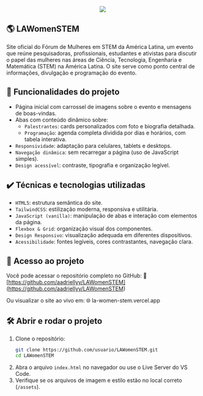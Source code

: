 <p align="center">
<img loading="lazy" src="http://img.shields.io/static/v1?label=STATUS&message=EM%20DESENVOLVIMENTO&color=GREEN&style=for-the-badge"/>
</p>

## 🌎 LAWomenSTEM
Site oficial do Fórum de Mulheres em STEM da América Latina, um evento que reúne pesquisadoras, profissionais, estudantes e ativistas para discutir o papel das mulheres nas áreas de Ciência, Tecnologia, Engenharia e Matemática (STEM) na América Latina. O site serve como ponto central de informações, divulgação e programação do evento.

## 🔨 Funcionalidades do projeto

- Página inicial com carrossel de imagens sobre o evento e mensagens de boas-vindas.
- Abas com conteúdo dinâmico sobre:
  - `Palestrantes`: cards personalizados com foto e biografia detalhada.
  - `Programação`: agenda completa dividida por dias e horários, com tabela interativa.
- `Responsividade`: adaptação para celulares, tablets e desktops.
- `Navegação dinâmica`: sem recarregar a página (uso de JavaScript simples).
- `Design acessível`: contraste, tipografia e organização legível.

## ✔️ Técnicas e tecnologias utilizadas

- `HTML5`: estrutura semântica do site.
- `TailwindCSS`: estilização moderna, responsiva e utilitária.
- `JavaScript (vanilla)`: manipulação de abas e interação com elementos da página.
- `Flexbox & Grid`: organização visual dos componentes.
- `Design Responsivo`: visualização adequada em diferentes dispositivos.
- `Acessibilidade`: fontes legíveis, cores contrastantes, navegação clara.

## 📁 Acesso ao projeto

Você pode acessar o repositório completo no GitHub:
🔗 [https://github.com/aadriellyy/LAWomenSTEM] (https://github.com/aadriellyy/LAWomenSTEM)

Ou visualizar o site ao vivo em:
🌐 la-women-stem.vercel.app

## 🛠️ Abrir e rodar o projeto

1. Clone o repositório:
   ```bash
   git clone https://github.com/usuario/LAWomenSTEM.git
   cd LAWomenSTEM
   ```
2. Abra o arquivo `index.html` no navegador ou use o Live Server do VS Code.
3. Verifique se os arquivos de imagem e estilo estão no local correto (`/assets`).


